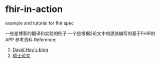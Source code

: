 fhir-in-action
==============

example and tutorial for fhir spec    

一些是博客的翻译和实验的例子
一个是根据2论文中的思路编写的基于FHIR的APP
参考资料 Reference:	
1.	[David Hay`s blog](http://fhirblog.com/)		
2.	[硕士论文](https://github.com/JaneBlue/PPTpaper)

